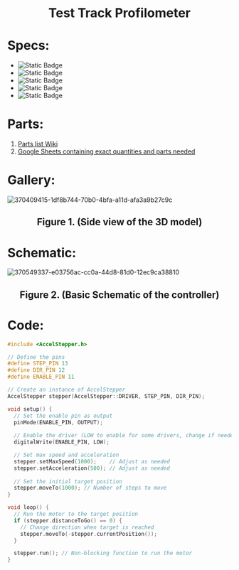 # <div align = "Center" > Test Track Profilometer
</div>

# Specs:
- ![Static Badge](https://img.shields.io/badge/Language-C-blue)
- ![Static Badge](https://img.shields.io/badge/Tech-LiDAR-red)
- ![Static Badge](https://img.shields.io/badge/Precision-Submilimeter-green)
- ![Static Badge](https://img.shields.io/badge/Accuracy-Submilimeter-green)
- ![Static Badge](https://img.shields.io/badge/Repeatibility-Submilimeter-green)

# Parts:
1. [Parts list Wiki](https://docs.google.com/document/d/1qKMDZtSdquMjX08xfJKCa0uS36UHgNZ3eyHph81zQOM/edit)
2. [Google Sheets containing exact quantities and parts needed](https://docs.google.com/spreadsheets/d/1ZoPqY9_Fw6rnbfQ8UKPL65L5WncEJa40W8i2KiA_dJQ/edit?gid=0#gid=0)

# Gallery:

![370409415-1df8b744-70b0-4bfa-a11d-afa3a9b27c9c](https://github.com/user-attachments/assets/2b34529f-097a-49ef-b5af-636d91c5e30e)
## <div align = "Center" > Figure 1. (Side view of the 3D model)
</div>

# Schematic:

![370549337-e03756ac-cc0a-44d8-81d0-12ec9ca38810](https://github.com/user-attachments/assets/c86bd222-eb04-4c2a-aee0-ba2ea33dbb47)
## <div align = "Center" > Figure 2. (Basic Schematic of the controller)
</div>

# Code:

```cpp
#include <AccelStepper.h>

// Define the pins
#define STEP_PIN 13
#define DIR_PIN 12
#define ENABLE_PIN 11

// Create an instance of AccelStepper
AccelStepper stepper(AccelStepper::DRIVER, STEP_PIN, DIR_PIN);

void setup() {
  // Set the enable pin as output
  pinMode(ENABLE_PIN, OUTPUT);
  
  // Enable the driver (LOW to enable for some drivers, change if needed)
  digitalWrite(ENABLE_PIN, LOW);

  // Set max speed and acceleration
  stepper.setMaxSpeed(1000);    // Adjust as needed
  stepper.setAcceleration(500); // Adjust as needed
  
  // Set the initial target position
  stepper.moveTo(1000); // Number of steps to move
}

void loop() {
  // Run the motor to the target position
  if (stepper.distanceToGo() == 0) {
    // Change direction when target is reached
    stepper.moveTo(-stepper.currentPosition());
  }

  stepper.run(); // Non-blocking function to run the motor
}
```
